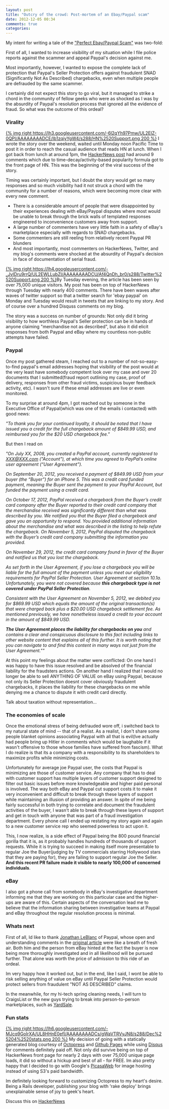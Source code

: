 ```yaml
---
layout: post
title: "Outcry of the crowd: Post-mortem of an Ebay/Paypal scam"
date: 2012-12-05 00:34
comments: true
categories: 
---
```

My intent for writing a tale of the ["Perfect Ebay/Paypal Scam"](http://codenerdz.com/blog/2012/12/03/think-of-selling-on-ebay-using-paypal-think-again/) was two-fold: 

First of all, I wanted to increase visibility of my situation while I file police reports against the scammer and appeal Paypal's decision against me. 

Most importantly, however, I wanted to expose the complete lack of protection that Paypal's Seller Protection offers against fraudulent SNAD (Significantly Not As Described) chargebacks, even when multiple people are defrauded by the same scammer.

I certainly did not expect this story to go viral, but it managed to strike a chord in the community of fellow geeks who were as shocked as I was by the absurdity of Paypal's resolution process that ignored all the evidence of fraud. So what was the outcome of this ordeal?
<!-- more -->
### Virality

[{% img right https://lh3.googleusercontent.com/-6l2qYh97Pmw/UL2EIZ-0QPI/AAAAAAAADCE/Ib1zqiyYgW4/s288/HN%2520Support.png 200 %}](https://lh3.googleusercontent.com/-6l2qYh97Pmw/UL2EIZ-0QPI/AAAAAAAADCE/Ib1zqiyYgW4/s800/HN%2520Support.png)
I wrote the story over the weekend, waited until Monday noon Pacific Time to post it in order to reach the casual audience that reads HN at lunch. When I got back from lunch at around 1pm, the [HackerNews post](http://news.ycombinator.com/item?id=4867484) had around 9 comments which due to time-decay/activity-based popularity formula got to the front page of HN. This was the beginning of the viral success of the story.

Timing was certainly important, but I doubt the story would get so many responses and so much visibility had it not struck a chord with the community for a number of reasons, which were becoming more clear with every new comment.

* There is a considerable amount of people that were disappointed by their experiences dealing with eBay/Paypal disputes where most would be unable to break through the brick walls of templated responses engineered to inconvenience customers away from support.
* A large number of commenters have very little faith in a safety of eBay's marketplace especially with regards to SNAD chargebacks.
* Some commenters are still reeling from relatively recent Paypal PR blunders
* And most importantly, most commenters on HackerNews, Twitter, and my blog's comments were shocked at the absurdity of Paypal's decision in face of documentation of serial fraud.

[{% img right https://lh4.googleusercontent.com/-_JvIDru9rrQ/UL2EWLLubZI/AAAAAAAADCU/Af4QnDh_br0/s288/Twitter%2520Support.png 200 %}](https://lh4.googleusercontent.com/-_JvIDru9rrQ/UL2EWLLubZI/AAAAAAAADCU/Af4QnDh_br0/s800/Twitter%2520Support.png)By Tuesday evening, the article has been seen by over 75,000 unique visitors. My post has been on top of HackerNews through Tuesday with nearly 400 comments. There have been waves after waves of twitter support so that a twitter search for 'ebay paypal' on Monday and Tuesday would result in tweets that are linking to my story. And of course over a hundred Disquss comments on my blog.

The story was a success on number of grounds: Not only did it bring visibility to how worthless Paypal's Seller protection can be in hands of anyone claiming "merchandise not as described", but also it did elicit responses from both Paypal and eBay where my countless non-public attempts have failed.

### Paypal

Once my post gathered steam, I reached out to a number of not-so-easy-to-find paypal's email addresses hoping that visibility of the post would at the very least have somebody competent look over my case and over 20 documents that I submitted(fraud report outlining my case, proof of delivery, responses from other fraud victims, suspicious buyer feedback activity, etc). I wasn't sure if these email addresses are live or even monitored. 

To my surprise at around 4pm, I got reached out by someone in the Executive Office of Paypal(which was one of the emails i contacted) with good news:

*"To thank you for your continued loyalty, it should be noted that I have issued you a credit for the full chargeback amount of $849.99 USD, and reimbursed you for the $20 USD chargeback fee."*

But then I read on

*"On July XX, 2008, you created a PayPal account, currently registered to XXX@XXX.com ("Account"), at which time you agreed to PayPal’s online user agreement (“User Agreement”).*
 
*On September 20, 2012, you received a payment of $849.99 USD from your buyer (the “Buyer”) for an iPhone 5. This was a credit card funded payment, meaning the Buyer sent the payment to your PayPal Account, but funded the payment using a credit card.*
 
*On October 17, 2012, PayPal received a chargeback from the Buyer’s credit card company after the Buyer reported to their credit card company that the merchandise received was significantly different than what was described by you. We notified you that the Buyer filed a chargeback and gave you an opportunity to respond. You provided additional information about the merchandise and what was described in the listing to help refute the chargeback. On November 5, 2012, PayPal disputed the chargeback with the Buyer’s credit card company submitting the information you provided.*  
 
*On November 29, 2012, the credit card company found in favor of the Buyer and notified us that you lost the chargeback.* 
 
*As set forth in the User Agreement, if you lose a chargeback you will be liable for the full amount of the payment unless you meet our eligibility requirements for PayPal Seller Protection.  User Agreement at section 10.1a. Unfortunately, you were not covered because __this chargeback type is not covered under PayPal Seller Protection__.*
 
*Consistent with the User Agreement on November 5, 2012, we debited you for $869.99 USD which equals the amount of the original transaction(s) that were charged back plus a $20.00 USD chargeback settlement fee. As mentioned previously, we have nonetheless issued a credit to your account in the amount of $849.99 USD.*
 
*__The User Agreement places the liability for chargebacks on you__ and contains a clear and conspicuous disclosure to this fact including links to other website content that explains all of this further.  It is worth noting that you can navigate to and find this content in many ways not just from the User Agreement.""*

At this point my feelings about the matter were conflicted: On one hand I was happy to have this issue resolved and be absolved of the financial liability for the fraudsters actions. On another hand I realized that I would no longer be able to sell ANYTHING OF VALUE on eBay using Paypal, because not only its Seller Protection doesnt cover obviously fraudulent chargebacks, it places the liability for these chargebacks on me while denying me a chance to dispute it with credit card directly.

Talk about taxation without representation...

### The economies of scale

Once the emotional stress of being defrauded wore off, i switched back to my natural state of mind -- that of a realist. As a realist, I don't share some people blanket opinions associating Paypal with all that is evil(Ive actually had people bring up Hitler in comments which would be laughable if it wasn't offensive to those whose families have suffered from fascism). What I do realize is that its a company with a responsibility to its shareholders to maximize profits while minimizing costs.

Unfortunately for average joe Paypal user, the costs that Paypal is minimizing are those of customer service. Any company that has to deal with customer support has multiple layers of customer support designed to filter out basic issues before more knowledgeable and higher paid personal is involved. The way both eBay and Paypal cut support costs it to make it very inconvenient and difficult to break through these layers of support while maintaining an illusion of providing an answer. In spite of me being fairly successful in both trying to correlate and document the fraudulent activities of the buyer, I wasn't able to break through these layers of support and get in touch with anyone that was part of a fraud investigation department. Every phone call I ended up restating my story again and again to a new customer service rep who seemed powerless to act upon it.

This, I now realize, is a side effect of Paypal being the 800 pound financial gorilla that it is, as it probably handles hundreds of thousands of support requests. While it is trying to succeed in making itself more presentable to regular Joe the Buyer(judging by TV commercials starring Hollywood stars that they are paying for), they are failing to support regular Joe the Seller. __And this recent PR failure made it visible to nearly 100,000 of concerned individuals__. 
 
### eBay

I also got a phone call from somebody in eBay's investigative department informing me that they are working on this particular case and the higher-ups are aware of this. Certain aspects of the conversation lead me to believe that the information sharing between investigative teams at Paypal and eBay throughout the regular resolution process is minimal. 

### Whats next

First of all, Id like to thank [Jonathan LeBlanc](https://twitter.com/jcleblanc) of Paypal, whose open and understanding comments in the [original article](http://codenerdz.com/blog/2012/12/03/think-of-selling-on-ebay-using-paypal-think-again/) were like a breath of fresh air. Both him and the person from eBay hinted at the fact the buyer is now being more thoroughly investigated and in all likelihood will be pursued further. That alone was worth the price of admission to this ride of an ordeal.

Im very happy how it worked out, but in the end, like I said, I wont be able to risk selling anything of value on eBay until Paypal Seller Protection would protect sellers from fraudulent "NOT AS DESCRIBED" claims.

In the meanwhile, for my hi-tech spring cleaning needs, I will turn to CraigsList or the new guys trying to break into person-to-person marketplaces, such as [YardSale](http://getyardsaleapp.com). 

### Fun stats

[{% img right https://lh6.googleusercontent.com/-MJcq9GoIrXA/UL8HHnE0efI/AAAAAAAADCs/gWaVTRVyJN8/s288/Dec%25204%2520stats.png 200 %}](https://lh6.googleusercontent.com/-MJcq9GoIrXA/UL8HHnE0efI/AAAAAAAADCs/gWaVTRVyJN8/s800/Dec%25204%2520stats.png) My decision of going with a statically generated blog courtesy of [Octopress](http://octopress.org) and [Github Pages](http://pages.github.com) while using [Disqus](http://disqus.com) for comments definitely paid off. Not only did survive being on top of HackerNews front page for nearly 2 days with over 75,000 unique page loads, it did so without a hickup and best of all - for FREE. Im also pretty happy that I decided to go with Google's [PicasaWeb](http://picasaweb.google.com) for image hosting instead of using S3's paid bandwidth.

Im definitely looking forward to customizing Octopress to my heart's desire. Being a Rails developer, publishing your blog with 'rake deploy' brings unexplainable sense of joy to geek's heart.

Discuss this on [HackerNews](http://news.ycombinator.com/item?id=4883468)

 